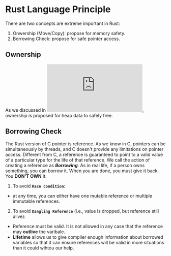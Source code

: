 # Rust Language Principle

There are two concepts are extreme important in Rust:
1. Onwership (Move/Copy): propose for memory safety.
2. Borrowing Check: propose for safe pointer access.

## Ownership
As we discussed in ![Data Type](https://github.com/humasama/rust_tutorial_beginner/blob/main/Data_Type.md),
ownership is proposed for heap data to safely free.

## Borrowing Check
The Rust version of C pointer is reference.
As we know in C, pointers can be simultaneously by threads, and C doesn't provide any limitations on pointer access.
Different from C, a reference is guaranteed to point to a valid value of a particular type for the life of that reference.
We call the action of creating a reference as ***Borrowing***.
As in real life, if a person owns something, you can borrow it.
When you are done, you must give it back. You **DON'T OWN** it.


1. To avoid **`Race Condition`**:
- at any time, you can either have one mutable reference or multiple immutable references.
2. To avoid **`Dangling Reference`** (i.e., value is dropped, but reference still alive):
- Reference must be valid. It is not allowed in any case that the reference may **outlive** the varibale.
- **Lifetime** allows us to give compiler enough information about borrowed variables so that it can ensure references will be valid in more situations than it could wihtou our help.
